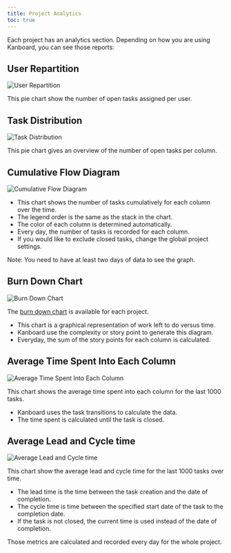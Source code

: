 ```yaml
---
title: Project Analytics
toc: true
---
```


Each project has an analytics section. Depending on how you are using Kanboard, you can see those reports:

User Repartition
----------------

![User Repartition](/images/v1/user-repartition.png)

This pie chart show the number of open tasks assigned per user.

Task Distribution
-----------------

![Task Distribution](/images/v1/task-distribution.png)

This pie chart gives an overview of the number of open tasks per column.

Cumulative Flow Diagram
-----------------------

![Cumulative Flow Diagram](/images/v1/cfd.png)

- This chart shows the number of tasks cumulatively for each column over the time.
- The legend order is the same as the stack in the chart.
- The color of each column is determined automatically.
- Every day, the number of tasks is recorded for each column.
- If you would like to exclude closed tasks, change the global project settings.

Note: You need to have at least two days of data to see the graph.

Burn Down Chart
---------------

![Burn Down Chart](/images/v1/burndown-chart.png)

The [burn down chart](http://en.wikipedia.org/wiki/Burn_down_chart) is
available for each project.

- This chart is a graphical representation of work left to do versus time.
- Kanboard use the complexity or story point to generate this diagram.
- Everyday, the sum of the story points for each column is calculated.

Average Time Spent Into Each Column
-----------------------------------

![Average Time Spent Into Each Column](/images/v1/average-time-spent-into-each-column.png)

This chart shows the average time spent into each column for the last 1000 tasks.

- Kanboard uses the task transitions to calculate the data.
- The time spent is calculated until the task is closed.

Average Lead and Cycle time
---------------------------

![Average Lead and Cycle time](/images/v1/average-lead-cycle-time.png)

This chart show the average lead and cycle time for the last 1000 tasks
over time.

- The lead time is the time between the task creation and the date of completion.
- The cycle time is time between the specified start date of the task to the completion date.
- If the task is not closed, the current time is used instead of the date of completion.

Those metrics are calculated and recorded every day for the whole project.
